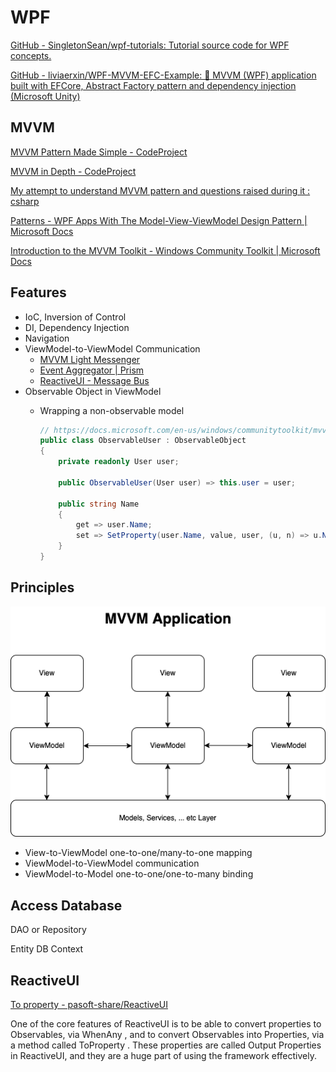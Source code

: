 # WPF

[GitHub - SingletonSean/wpf-tutorials: Tutorial source code for WPF concepts.](https://github.com/SingletonSean/wpf-tutorials)

[GitHub - liviaerxin/WPF-MVVM-EFC-Example: 📲 MVVM (WPF) application built with EFCore, Abstract Factory pattern and dependency injection (Microsoft Unity)](https://github.com/liviaerxin/WPF-MVVM-EFC-Example)

## MVVM

[MVVM Pattern Made Simple - CodeProject](https://www.codeproject.com/Articles/278901/MVVM-Pattern-Made-Simple)

[MVVM in Depth - CodeProject](https://www.codeproject.com/Articles/659614/MVVM-in-Depth)

[My attempt to understand MVVM pattern and questions raised during it : csharp](https://www.reddit.com/r/csharp/comments/i3pbmt/my_attempt_to_understand_mvvm_pattern_and/)

[Patterns - WPF Apps With The Model-View-ViewModel Design Pattern | Microsoft Docs](https://docs.microsoft.com/en-us/archive/msdn-magazine/2009/february/patterns-wpf-apps-with-the-model-view-viewmodel-design-pattern)

[Introduction to the MVVM Toolkit - Windows Community Toolkit | Microsoft Docs](https://docs.microsoft.com/en-us/windows/communitytoolkit/mvvm/introduction)

## Features

- IoC, Inversion of Control
- DI, Dependency Injection
- Navigation
- ViewModel-to-ViewModel Communication
  - [MVVM Light Messenger](https://dotnetpattern.com/mvvm-light-messenger/)
  - [Event Aggregator | Prism](https://prismlibrary.com/docs/event-aggregator.html)
  - [ReactiveUI - Message Bus](https://www.reactiveui.net/docs/handbook/message-bus/)
- Observable Object in ViewModel
  - Wrapping a non-observable model

    ```C#
    // https://docs.microsoft.com/en-us/windows/communitytoolkit/mvvm/observableobject#wrapping-a-non-observable-model
    public class ObservableUser : ObservableObject
    {
        private readonly User user;

        public ObservableUser(User user) => this.user = user;

        public string Name
        {
            get => user.Name;
            set => SetProperty(user.Name, value, user, (u, n) => u.Name = n);
        }
    }
    ```

## Principles

![MVVM Application](mvvm-application.png)

- View-to-ViewModel one-to-one/many-to-one mapping
- ViewModel-to-ViewModel communication
- ViewModel-to-Model one-to-one/one-to-many binding

## Access Database

DAO or Repository

Entity
DB Context

## ReactiveUI

[To property - pasoft-share/ReactiveUI](https://pasoft-sharereactiveui.readthedocs.io/en/stable/basics/to-property/)

One of the core features of ReactiveUI is to be able to convert properties to Observables, via WhenAny , and to convert Observables into Properties, via a method called ToProperty . These properties are called Output Properties in ReactiveUI, and they are a huge part of using the framework effectively.
